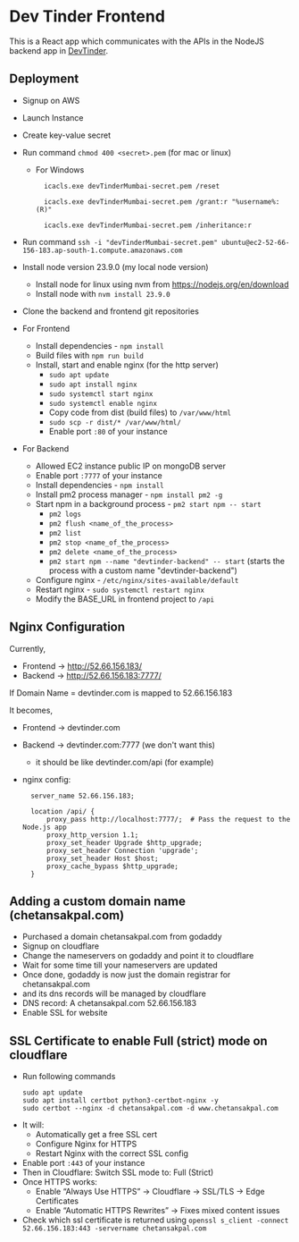 # Dev Tinder Frontend

This is a React app which communicates with the APIs in the NodeJS backend app in [DevTinder](https://github.com/chetan118/devTinder).

## Deployment

- Signup on AWS
- Launch Instance
- Create key-value secret
- Run command `chmod 400 <secret>.pem` (for mac or linux)

  - For Windows

    ```
      icacls.exe devTinderMumbai-secret.pem /reset

      icacls.exe devTinderMumbai-secret.pem /grant:r "%username%:(R)"

      icacls.exe devTinderMumbai-secret.pem /inheritance:r
    ```

- Run command `ssh -i "devTinderMumbai-secret.pem" ubuntu@ec2-52-66-156-183.ap-south-1.compute.amazonaws.com`
- Install node version 23.9.0 (my local node version)
  - Install node for linux using nvm from https://nodejs.org/en/download
  - Install node with `nvm install 23.9.0`
- Clone the backend and frontend git repositories
- For Frontend
  - Install dependencies - `npm install`
  - Build files with `npm run build`
  - Install, start and enable nginx (for the http server)
    - `sudo apt update`
    - `sudo apt install nginx`
    - `sudo systemctl start nginx`
    - `sudo systemctl enable nginx`
    - Copy code from dist (build files) to `/var/www/html`
    - `sudo scp -r dist/* /var/www/html/`
    - Enable port `:80` of your instance
- For Backend
  - Allowed EC2 instance public IP on mongoDB server
  - Enable port `:7777` of your instance
  - Install dependencies - `npm install`
  - Install pm2 process manager - `npm install pm2 -g`
  - Start npm in a background process - `pm2 start npm -- start`
    - `pm2 logs`
    - `pm2 flush <name_of_the_process>`
    - `pm2 list`
    - `pm2 stop <name_of_the_process>`
    - `pm2 delete <name_of_the_process>`
    - `pm2 start npm --name "devtinder-backend" -- start` (starts the process with a custom name "devtinder-backend")
  - Configure nginx - `/etc/nginx/sites-available/default`
  - Restart nginx - `sudo systemctl restart nginx`
  - Modify the BASE_URL in frontend project to `/api`

## Nginx Configuration

Currently,

- Frontend -> http://52.66.156.183/
- Backend -> http://52.66.156.183:7777/

If Domain Name = devtinder.com is mapped to 52.66.156.183

It becomes,

- Frontend -> devtinder.com
- Backend -> devtinder.com:7777 (we don't want this)

  - it should be like devtinder.com/api (for example)

- nginx config:

  ```
    server_name 52.66.156.183;

    location /api/ {
        proxy_pass http://localhost:7777/;  # Pass the request to the Node.js app
        proxy_http_version 1.1;
        proxy_set_header Upgrade $http_upgrade;
        proxy_set_header Connection 'upgrade';
        proxy_set_header Host $host;
        proxy_cache_bypass $http_upgrade;
    }
  ```

## Adding a custom domain name (chetansakpal.com)

- Purchased a domain chetansakpal.com from godaddy
- Signup on cloudflare
- Change the nameservers on godaddy and point it to cloudflare
- Wait for some time till your nameservers are updated
- Once done, godaddy is now just the domain registrar for chetansakpal.com
- and its dns records will be managed by cloudflare
- DNS record: A chetansakpal.com 52.66.156.183
- Enable SSL for website

## SSL Certificate to enable Full (strict) mode on cloudflare

- Run following commands
  ```
  sudo apt update
  sudo apt install certbot python3-certbot-nginx -y
  sudo certbot --nginx -d chetansakpal.com -d www.chetansakpal.com
  ```
- It will:
  - Automatically get a free SSL cert
  - Configure Nginx for HTTPS
  - Restart Nginx with the correct SSL config
- Enable port `:443` of your instance
- Then in Cloudflare: Switch SSL mode to: Full (Strict)
- Once HTTPS works:
  - Enable “Always Use HTTPS”
    → Cloudflare → SSL/TLS → Edge Certificates
  - Enable “Automatic HTTPS Rewrites”
    → Fixes mixed content issues
- Check which ssl certificate is returned using `openssl s_client -connect 52.66.156.183:443 -servername chetansakpal.com`
